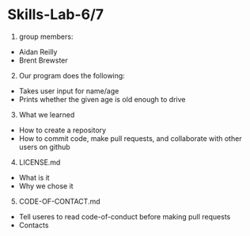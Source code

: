# Skills-Lab-6/7
1) group members:
- Aidan Reilly
- Brent Brewster

2) Our program does the following:
- Takes user input for name/age
- Prints whether the given age is old enough to drive

3) What we learned
- How to create a repository
- How to commit code, make pull requests, and collaborate with other users on github

4) LICENSE.md
- What is it
- Why we chose it

5) CODE-OF-CONTACT.md
- Tell useres to read code-of-conduct before making pull requests
- Contacts
